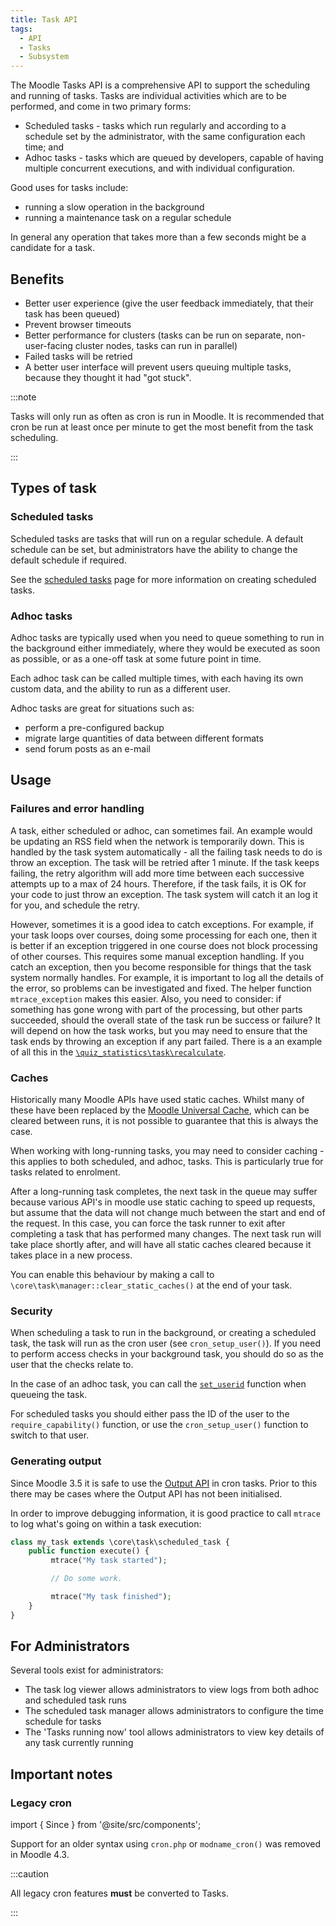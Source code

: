 ```yaml
---
title: Task API
tags:
  - API
  - Tasks
  - Subsystem
---
```


The Moodle Tasks API is a comprehensive API to support the scheduling and running of tasks. Tasks are individual activities which are to be performed, and come in two primary forms:

- Scheduled tasks - tasks which run regularly and according to a schedule set by the administrator, with the same configuration each time; and
- Adhoc tasks - tasks which are queued by developers, capable of having multiple concurrent executions, and with individual configuration.

Good uses for tasks include:

- running a slow operation in the background
- running a maintenance task on a regular schedule

In general any operation that takes more than a few seconds might be a candidate for a task.

## Benefits

- Better user experience (give the user feedback immediately, that their task has been queued)
- Prevent browser timeouts
- Better performance for clusters (tasks can be run on separate, non-user-facing cluster nodes, tasks can run in parallel)
- Failed tasks will be retried
- A better user interface will prevent users queuing multiple tasks, because they thought it had "got stuck".

:::note

Tasks will only run as often as cron is run in Moodle. It is recommended that cron be run at least once per minute to get the most benefit from the task scheduling.

:::

## Types of task

### Scheduled tasks

Scheduled tasks are tasks that will run on a regular schedule. A default schedule can be set, but administrators have the ability to change the default schedule if required.

See the [scheduled tasks](./scheduled.md) page for more information on creating scheduled tasks.

### Adhoc tasks

Adhoc tasks are typically used when you need to queue something to run in the background either immediately, where they would be executed as soon as possible, or as a one-off task at some future point in time.

Each adhoc task can be called multiple times, with each having its own custom data, and the ability to run as a different user.

Adhoc tasks are great for situations such as:

- perform a pre-configured backup
- migrate large quantities of data between different formats
- send forum posts as an e-mail

## Usage

### Failures and error handling

A task, either scheduled or adhoc, can sometimes fail. An example would be updating an RSS field when the network is temporarily down. This is handled by the task system automatically - all the failing task needs to do is throw an exception. The task will be retried after 1 minute. If the task keeps failing, the retry algorithm will add more time between each successive attempts up to a max of 24 hours.
Therefore, if the task fails, it is OK for your code to just throw an exception. The task system will catch it an log it for you, and schedule the retry.

However, sometimes it is a good idea to catch exceptions. For example, if your task loops over courses, doing some processing for each one,
then it is better if an exception triggered in one course does not block processing of other courses. This requires some manual exception handling.
If you catch an exception, then you become responsible for things that the task system normally handles.
For example, it is important to log all the details of the error, so problems can be investigated and fixed. The helper function
`mtrace_exception` makes this easier. Also, you need to consider: if something has gone wrong with part of the processing, but other parts succeeded,
should the overall state of the task run be success or failure? It will depend on how the task works, but you may need to ensure that the task
ends by throwing an exception if any part failed. There is a an example of all this in the [`\quiz_statistics\task\recalculate`](https://github.com/moodle/moodle/blob/master/mod/quiz/report/statistics/classes/task/recalculate.php).

### Caches

Historically many Moodle APIs have used static caches. Whilst many of these have been replaced by the [Moodle Universal Cache](../muc/index.md), which can be cleared between runs, it is not possible to guarantee that this is always the case.

When working with long-running tasks, you may need to consider caching - this applies to both scheduled, and adhoc, tasks. This is particularly true for tasks related to enrolment.

After a long-running task completes, the next task in the queue may suffer because various API's in moodle use static caching to speed up requests, but assume that the data will not change much between the start and end of the request. In this case, you can force the task runner to exit after completing a task that has performed many changes. The next task run will take place shortly after, and will have all static caches cleared because it takes place in a new process.

You can enable this behaviour by making a call to `\core\task\manager::clear_static_caches()` at the end of your task.

### Security

When scheduling a task to run in the background, or creating a scheduled task, the task will run as the cron user (see `cron_setup_user()`). If you need to perform access checks in your background task, you should do so as the user that the checks relate to.

In the case of an adhoc task, you can call the [`set_userid`](./adhoc.md#running-as-a-specific-user) function when queueing the task.

For scheduled tasks you should either pass the ID of the user to the `require_capability()` function, or use the `cron_setup_user()` function to switch to that user.

### Generating output

Since Moodle 3.5 it is safe to use the [Output API](../output/index.md) in cron tasks. Prior to this there may be cases where the Output API has not been initialised.

In order to improve debugging information, it is good practice to call `mtrace` to log what's going on within a task execution:

```php
class my_task extends \core\task\scheduled_task {
    public function execute() {
         mtrace("My task started");

         // Do some work.

         mtrace("My task finished");
    }
}
```

## For Administrators

Several tools exist for administrators:

- The task log viewer allows administrators to view logs from both adhoc and scheduled task runs
- The scheduled task manager allows administrators to configure the time schedule for tasks
- The 'Tasks running now' tool allows administrators to view key details of any task currently running

## Important notes

### Legacy cron

import { Since } from '@site/src/components';

<Since version="4.3" issueNumber="MDL-61165" />

Support for an older syntax using `cron.php` or `modname_cron()` was removed in Moodle 4.3.

:::caution

All legacy cron features **must** be converted to Tasks.

:::
